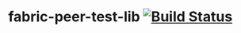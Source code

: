 # fabric-peer-test-lib [![Build Status](https://travis-ci.com/trustbloc/fabric-peer-test-lib.svg?branch=master)](https://travis-ci.com/trustbloc/fabric-peer-test-lib)